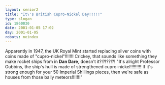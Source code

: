 ```yaml
---
layout: senior2
title: "It\'s British Cupro-Nickel Day!!!!!"
type: slogan
id: 1860030
date: 2001-01-05 17:02
day: 2001-01-05
robots: noindex
---
```

Apparently in 1947, the UK Royal Mint started replacing silver coins with coins made of "cupro-nickel"!!!!!!! Crickey, that sounds like something they make rocket ships from in <b>Dan Dare</b>, doesn't it?!?!??!?! "It's alright Professor Gubbins, the ship's hull is made of strengthened cupro-nickel!!!!!!!!! If it's strong enough for your 50 Imperial Shillings pieces, then we're safe as houses from those bally meteors!!!!!!!" 
